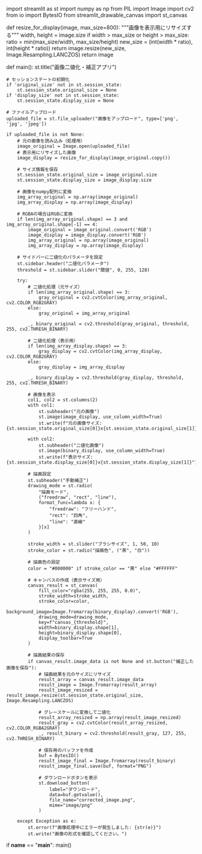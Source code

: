 import streamlit as st
import numpy as np
from PIL import Image
import cv2
from io import BytesIO
from streamlit_drawable_canvas import st_canvas

def resize_for_display(image, max_size=800):
    """画像を表示用にリサイズする"""
    width, height = image.size
    if width > max_size or height > max_size:
        ratio = min(max_size/width, max_size/height)
        new_size = (int(width * ratio), int(height * ratio))
        return image.resize(new_size, Image.Resampling.LANCZOS)
    return image

def main():
    st.title("画像二値化・補正アプリ")
    
    # セッションステートの初期化
    if 'original_size' not in st.session_state:
        st.session_state.original_size = None
    if 'display_size' not in st.session_state:
        st.session_state.display_size = None
    
    # ファイルアップロード
    uploaded_file = st.file_uploader("画像をアップロード", type=['png', 'jpg', 'jpeg'])
    
    if uploaded_file is not None:
        # 元の画像を読み込み（処理用）
        image_original = Image.open(uploaded_file)
        # 表示用にリサイズした画像
        image_display = resize_for_display(image_original.copy())
        
        # サイズ情報を保存
        st.session_state.original_size = image_original.size
        st.session_state.display_size = image_display.size
        
        # 画像をnumpy配列に変換
        img_array_original = np.array(image_original)
        img_array_display = np.array(image_display)
        
        # RGBAの場合はRGBに変換
        if len(img_array_original.shape) == 3 and img_array_original.shape[-1] == 4:
            image_original = image_original.convert('RGB')
            image_display = image_display.convert('RGB')
            img_array_original = np.array(image_original)
            img_array_display = np.array(image_display)
        
        # サイドバーに二値化のパラメータを設定
        st.sidebar.header("二値化パラメータ")
        threshold = st.sidebar.slider("閾値", 0, 255, 128)
        
        try:
            # 二値化処理（元サイズ）
            if len(img_array_original.shape) == 3:
                gray_original = cv2.cvtColor(img_array_original, cv2.COLOR_RGB2GRAY)
            else:
                gray_original = img_array_original
            
            _, binary_original = cv2.threshold(gray_original, threshold, 255, cv2.THRESH_BINARY)
            
            # 二値化処理（表示用）
            if len(img_array_display.shape) == 3:
                gray_display = cv2.cvtColor(img_array_display, cv2.COLOR_RGB2GRAY)
            else:
                gray_display = img_array_display
            
            _, binary_display = cv2.threshold(gray_display, threshold, 255, cv2.THRESH_BINARY)
            
            # 画像を表示
            col1, col2 = st.columns(2)
            with col1:
                st.subheader("元の画像")
                st.image(image_display, use_column_width=True)
                st.write(f"元の画像サイズ: {st.session_state.original_size[0]}x{st.session_state.original_size[1]}")
            
            with col2:
                st.subheader("二値化画像")
                st.image(binary_display, use_column_width=True)
                st.write(f"表示サイズ: {st.session_state.display_size[0]}x{st.session_state.display_size[1]}")
            
            # 描画設定
            st.subheader("手動補正")
            drawing_mode = st.radio(
                "描画モード",
                ("freedraw", "rect", "line"),
                format_func=lambda x: {
                    "freedraw": "フリーハンド",
                    "rect": "四角",
                    "line": "直線"
                }[x]
            )
            
            stroke_width = st.slider("ブラシサイズ", 1, 50, 10)
            stroke_color = st.radio("描画色", ("黒", "白"))
            
            # 描画色の設定
            color = "#000000" if stroke_color == "黒" else "#FFFFFF"
            
            # キャンバスの作成（表示サイズ用）
            canvas_result = st_canvas(
                fill_color="rgba(255, 255, 255, 0.0)",
                stroke_width=stroke_width,
                stroke_color=color,
                background_image=Image.fromarray(binary_display).convert('RGB'),
                drawing_mode=drawing_mode,
                key=f"canvas_{threshold}",
                width=binary_display.shape[1],
                height=binary_display.shape[0],
                display_toolbar=True
            )
            
            # 描画結果の保存
            if canvas_result.image_data is not None and st.button("補正した画像を保存"):
                # 描画結果を元のサイズにリサイズ
                result_array = canvas_result.image_data
                result_image = Image.fromarray(result_array)
                result_image_resized = result_image.resize(st.session_state.original_size, Image.Resampling.LANCZOS)
                
                # グレースケールに変換して二値化
                result_array_resized = np.array(result_image_resized)
                result_gray = cv2.cvtColor(result_array_resized, cv2.COLOR_RGBA2GRAY)
                _, result_binary = cv2.threshold(result_gray, 127, 255, cv2.THRESH_BINARY)
                
                # 保存用のバッファを作成
                buf = BytesIO()
                result_image_final = Image.fromarray(result_binary)
                result_image_final.save(buf, format="PNG")
                
                # ダウンロードボタンを表示
                st.download_button(
                    label="ダウンロード",
                    data=buf.getvalue(),
                    file_name="corrected_image.png",
                    mime="image/png"
                )
                
        except Exception as e:
            st.error(f"画像処理中にエラーが発生しました: {str(e)}")
            st.write("画像の形式を確認してください。")

if __name__ == "__main__":
    main()
